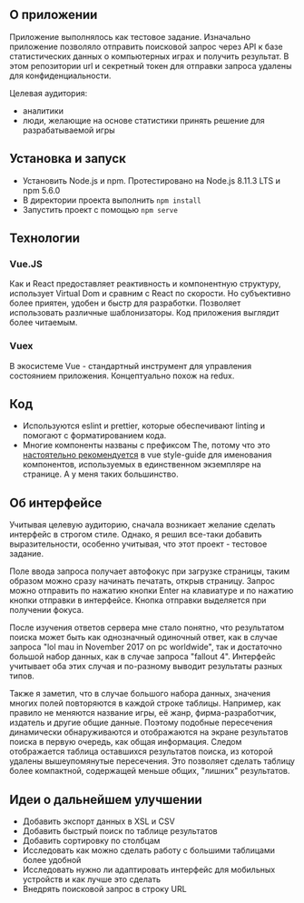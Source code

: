 ## О приложении

Приложение выполнялось как тестовое задание.
Изначально приложение позволяло отправить поисковой запрос через API к базе статистических данных о компьютерных играх и получить результат. В этом репозитории url и секретный токен для отправки запроса удалены для конфиденциальности.

Целевая аудитория:

- аналитики
- люди, желающие на основе статистики принять решение для разрабатываемой игры

## Установка и запуск

- Установить Node.js и npm.
  Протестировано на Node.js 8.11.3 LTS и npm 5.6.0
- В директории проекта выполнить `npm install`
- Запустить проект с помощью `npm serve`

## Технологии

### Vue.JS

Как и React предоставляет реактивность и компонентную структуру, использует Virtual Dom и сравним с React по скорости.
Но субъективно более приятен, удобен и быстр для разработки. Позволяет использовать различные шаблонизаторы. Код приложения выглядит более читаемым.

### Vuex

В экосистеме Vue - стандартный инструмент для управления состоянием приложения. Концептуально похож на redux.

## Код

- Используются eslint и prettier, которые обеспечивают linting и помогают с форматированием кода.
- Многие компоненты названы с префиксом The, потому что это [настоятельно рекомендуется](https://vuejs.org/v2/style-guide/index.html#Single-instance-component-names-strongly-recommended) в vue style-guide для именования компонентов, используемых в единственном экземпляре на странице. А у меня таких большинство.

## Об интерфейсе

Учитывая целевую аудиторию, сначала возникает желание сделать интерфейс в строгом стиле. Однако, я решил все-таки добавить выразительности, особенно учитывая, что этот проект - тестовое задание.

Поле ввода запроса получает автофокус при загрузке страницы, таким образом можно сразу начинать печатать, открыв страницу. Запрос можно отправить по нажатию кнопки Enter на клавиатуре и по нажатию кнопки отправки в интерфейсе. Кнопка отправки выделяется при получении фокуса.

После изучения ответов сервера мне стало понятно, что результатом поиска может быть как однозначный одиночный ответ, как в случае запроса "lol mau in November 2017 on pc worldwide", так и достаточно большой набор данных, как в случае запроса "fallout 4". Интерфейс учитывает оба этих случая и по-разному выводит результаты разных типов.

Также я заметил, что в случае большого набора данных, значения многих полей повторяются в каждой строке таблицы. Например, как правило не меняются название игры, её жанр, фирма-разработчик, издатель и другие общие данные. Поэтому подобные пересечения динамически обнаруживаются и отображаются на экране результатов поиска в первую очередь, как общая информация. Следом отображается таблица оставшихся результатов поиска, из которой удалены вышеупомянутые пересечения. Это позволяет сделать таблицу более компактной, содержащей меньше общих, "лишних" результатов.

## Идеи о дальнейшем улучшении

- Добавить экспорт данных в XSL и CSV
- Добавить быстрый поиск по таблице результатов
- Добавить сортировку по столбцам
- Исследовать как можно сделать работу с большими таблицами более удобной
- Исследовать нужно ли адаптировать интерфейс для мобильных устройств и как лучше это сделать
- Внедрять поисковой запрос в строку URL
